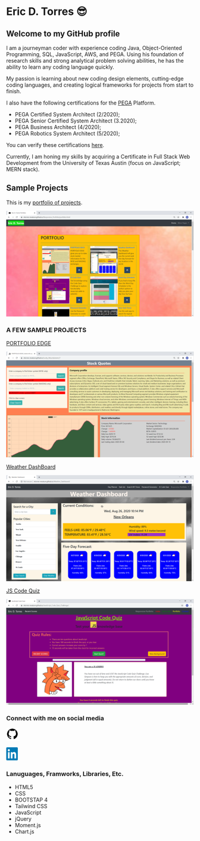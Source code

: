 # Eric  D. Torres :sunglasses:

## Welcome to my GitHub profile

I am a journeyman coder with experience coding Java, Object-Oriented Programming, SQL, JavaScript, AWS, and PEGA. Using his foundation of research skills and strong analytical problem solving abilities, he has the ability to learn any coding language quickly.

My passion is learning about new coding design elements, cutting-edge coding languages, and creating logical frameworks for projects from start to finish.  

I also have the following certifications for the [PEGA](https://www.pega.com/?&utm_source=google&utm_medium=cpc&utm_campaign=Global_Brand_Exact&utm_term=pega%20systems&gloc=9025148&utm_content=pcrid%7c385502811043%7cpkw%7ckwd-299862464821%7cpmt%7ce%7cpdv%7cc%7c&gclid=Cj0KCQjwpZT5BRCdARIsAGEX0zlwEUJ1pHSIwyw83GZ1JUE6MsvC_rgS5LZ5nMBXMs6UlznUQ6ERP54aAqQ2EALw_wcB&gclsrc=aw.ds) Platform.

* PEGA Certified System Architect (2/2020);
* PEGA Senior Certified System Architect (3.2020);
* PEGA Business Architect (4/2020);
* PEGA Robotics System Architect (5/2020);

You can verify these certifications [here](https://academy.pega.com/verify-certification?fname=eric&lname=torres).

Currently, I am honing my skills by acquiring a Certificate in Full Stack Web Development from the University of Texas Austin (focus on JavaScript; MERN stack).

## Sample Projects

This is my [portfolio of projects](https://etorres-revature.github.io/Responsive_Portfolio/portfolio.html).

![PORTFOLIO screenshot](./assets/screenshots/portfolio.png)

### A FEW SAMPLE PROJECTS

[PORTFOLIO EDGE](https://github.com/etorres-revature/Lucky_Mountaineers)

![PORTFOLIO EDGE screenshot](./assets/screenshots/stock-app.png)

[Weather DashBoard](https://github.com/etorres-revature/Weather_Dashboard)

![WEATHER DASHBOARD screenshot](./assets/screenshots/weather-dashboard.png)

[JS Code Quiz](https://github.com/etorres-revature/JavaScript_Code_Quiz_Challenge)

![JS CODE QUIZ CHALLENGE screenshot](./assets/screenshots/quiz-loser.png)

### Connect with me on social media

<a href="https://github.com/etorres-revature" alt="Eric D. Torres | GitHub"><img src="./assets/github/github_PNG40.png" height="35px" width="35px"/></a>

<a href="https://www.linkedin.com/in/ericdtorres/" alt="Eric D. Torres | LinkedIn"><img src="./assets/linkedin/linkedin.png" height="35px" width="35px"/></a>

### Lanuguages, Framworks, Libraries, Etc.

* HTML5
* CSS
* BOOTSTAP 4
* Tailwind CSS
* JavaScript
* jQuery
* Moment.js
* Chart.js

